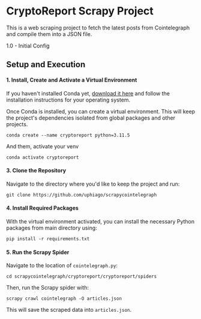 # CryptoReport Scrapy Project
This is a web scraping project to fetch the latest posts from Cointelegraph and compile them into a JSON file.

1.0 - Initial Config

## Setup and Execution

#### 1. Install, Create and Activate a Virtual Environment

If you haven't installed Conda yet, [download it here](https://docs.conda.io/projects/conda/en/latest/user-guide/install/index.html) and follow the installation instructions for your operating system.

Once Conda is installed, you can create a virtual environment. This will keep the project's dependencies isolated from global packages and other projects.

`conda create --name cryptoreport python=3.11.5`

And them, activate your venv

`conda activate cryptoreport` 

#### 3. Clone the Repository
Navigate to the directory where you'd like to keep the project and run:

`git clone https://github.com/uphiago/scrapycointelegraph`
 

#### 4. Install Required Packages
With the virtual environment activated, you can install the necessary Python packages from main directory using:

`pip install -r requirements.txt` 

#### 5. Run the Scrapy Spider

Navigate to the location of `cointelegraph.py`:

`cd scrapycointelegraph/cryptoreport/cryptoreport/spiders` 

Then, run the Scrapy spider with:

`scrapy crawl cointelegraph -O articles.json` 

This will save the scraped data into `articles.json`.
